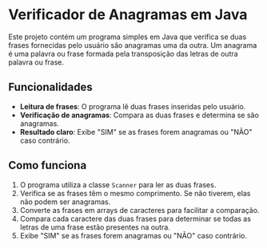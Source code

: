 # Verificador de Anagramas em Java

Este projeto contém um programa simples em Java que verifica se duas frases fornecidas pelo usuário são anagramas uma da outra. Um anagrama é uma palavra ou frase formada pela transposição das letras de outra palavra ou frase.

## Funcionalidades

- **Leitura de frases**: O programa lê duas frases inseridas pelo usuário.
- **Verificação de anagramas**: Compara as duas frases e determina se são anagramas.
- **Resultado claro**: Exibe "SIM" se as frases forem anagramas ou "NÃO" caso contrário.

## Como funciona

1. O programa utiliza a classe `Scanner` para ler as duas frases.
2. Verifica se as frases têm o mesmo comprimento. Se não tiverem, elas não podem ser anagramas.
3. Converte as frases em arrays de caracteres para facilitar a comparação.
4. Compara cada caractere das duas frases para determinar se todas as letras de uma frase estão presentes na outra.
5. Exibe "SIM" se as frases forem anagramas ou "NÃO" caso contrário.
